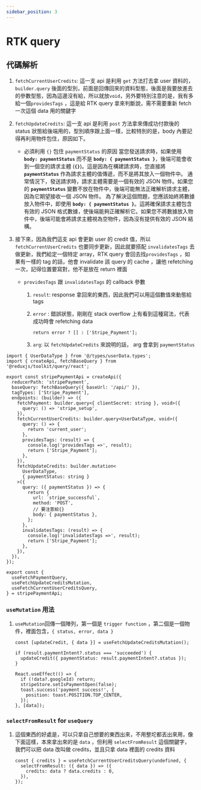 ```yaml
---
sidebar_position: 3
---
```


# RTK query

## 代碼解析

1. `fetchCurrentUserCredits`: 這一支 api 是利用 `get` 方法打去拿 user 資料的，`builder.query` 後面的型別，前面是回傳回來的資料型態，後面是我要放進去的參數型態，因為這邊沒有給，所以就放`void`，另外要特別注意的是，我有多給一個`providesTags` ，這是給 RTK query 拿來判斷說，需不需要重新 fetch 一次這個 data 用的關鍵字
2. `fetchUpdateCredits`: 這一支 api 是利用 `post` 方法拿來傳成功付款後的 status 狀態給後端用的，型別順序跟上面一樣，比較特別的是，body 內要記得再利用物件包住，原因如下。
   - 必須利用 `{}` 包住 `paymentStatus` 的原因
     當您發送請求時，如果使用 **`body: paymentStatus`** 而不是 **`body: { paymentStatus }`**，後端可能會收到一個空的請求主體 (**`{}`**)。這是因為在構建請求時，您直接將 **`paymentStatus`** 作為請求主體的值傳遞，而不是將其放入一個物件中。
     通常情況下，發送請求時，請求主體需要是一個有效的 JSON 物件。如果您的 **`paymentStatus`** 變數不放在物件中，後端可能無法正確解析請求主體，因為它期望接收一個 JSON 物件。
     為了解決這個問題，您應該始終將數據放入物件中，即使用 **`body: { paymentStatus }`**。這將確保請求主體包含有效的 JSON 格式數據，使後端能夠正確解析它。如果您不將數據放入物件中，後端可能會將請求主體視為空物件，因為沒有提供有效的 JSON 結構。
3. 接下來，因為我們這支 api 會更新 user 的 credit 值，所以 `fetchCurrentUserCredits` 也要同步更新，因此就要搭配 `invalidatesTags` 去做更新，我們給定一個特定 array，RTK query 會回去找`providesTags` ，如果有一樣的 tag 的話，他會 invalidate 該 query 的 cache ，讓他 refetching 一次，記得位置要寫對，他不是放在 return 裡面

   - `providesTags` 跟 `invalidatesTags` 的 callback 參數

     1. `result`: response 拿回來的東西，因此我們可以用這個數值來動態給 tags
     2. `error` : 錯誤狀態，剛剛在 stack overflow 上有看到這種寫法，代表成功時會 refetching data

        ```tsx
        return error ? [] : ['Stripe_Payment'];
        ```

     3. `arg`: 以 `fetchUpdateCredits` 來說明的話， arg 會拿到 `paymentStatus`

```tsx
import { UserDataType } from '@/types/userData.types';
import { createApi, fetchBaseQuery } from '@reduxjs/toolkit/query/react';

export const stripePaymentApi = createApi({
  reducerPath: 'stripePayment',
  baseQuery: fetchBaseQuery({ baseUrl: '/api/' }),
  tagTypes: ['Stripe_Payment'],
  endpoints: (builder) => ({
    fetchPayment: builder.query<{ clientSecret: string }, void>({
      query: () => 'stripe_setup',
    }),
    fetchCurrentUserCredits: builder.query<UserDataType, void>({
      query: () => {
        return 'current_user';
      },
      providesTags: (result) => {
        console.log('providesTags =>', result);
        return ['Stripe_Payment'];
      },
    }),
    fetchUpdateCredits: builder.mutation<
      UserDataType,
      { paymentStatus: string }
    >({
      query: ({ paymentStatus }) => {
        return {
          url: `stripe_successful`,
          method: 'POST',
          // 要注意給{}
          body: { paymentStatus },
        };
      },
      invalidatesTags: (result) => {
        console.log('invalidatesTags =>', result);
        return ['Stripe_Payment'];
      },
    }),
  }),
});

export const {
  useFetchPaymentQuery,
  useFetchUpdateCreditsMutation,
  useFetchCurrentUserCreditsQuery,
} = stripePaymentApi;
```

### `useMutation` 用法

1. `useMutation`回傳一個陣列，第一個是 `trigger function` ，第二個是一個物件，裡面包含，`{ status, error, data }`

   ```tsx
   const [updateCredit, { data }] = useFetchUpdateCreditsMutation();
   ```

   ```tsx
   if (result.paymentIntent?.status === 'succeeded') {
     updateCredit({ paymentStatus: result.paymentIntent?.status });
   }
   ```

   ```tsx
   React.useEffect(() => {
     if (!data?.googleId) return;
     stripeStore.setIsPaymentOpen(false);
     toast.success('payment success!', {
       position: toast.POSITION.TOP_CENTER,
     });
   }, [data]);
   ```

### `selectFromResult` for `useQuery`

1. 這個東西的好處是，可以只拿自己想要的東西出來，不用整坨都丟出來用，像下面這樣，本來拿出來的是 `data` ，但利用 `selectFromResult` 這個關鍵字，我們可以把 data 改叫做 credits，並且只拿 data 裡面的 credits 資料

   ```tsx
   const { credits } = useFetchCurrentUserCreditsQuery(undefined, {
     selectFromResult: ({ data }) => ({
       credits: data ? data.credits : 0,
     }),
   });
   ```
